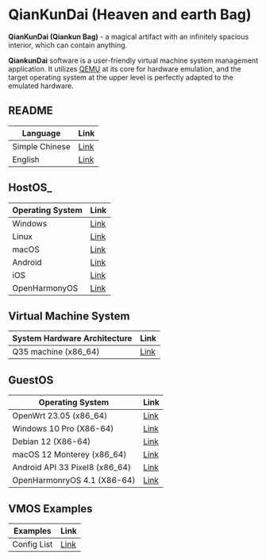 # QianKunDai (Heaven and earth Bag)
 **QianKunDai (Qiankun Bag)** - a magical artifact with an infinitely spacious interior, which can contain anything.

 **QiankunDai** software is a user-friendly virtual machine system management application. It utilizes [QEMU](https://www.qemu.org) at its core for hardware emulation, and the target operating system at the upper level is perfectly adapted to the emulated hardware.

## README
| Language | Link |
|----------|------|
| Simple Chinese | [Link](https://github.com/david921518/qkd-app/blob/master/README.md) |
| English | [Link](https://github.com/david921518/qkd-app/blob/master/README.en.md) |

## HostOS_
| Operating System | Link |
|------------------|------|
| Windows  | [Link](https://github.com/david921518/qkd-app/blob/master/doc/HostOS_Windows.en.md) |
| Linux | [Link](https://github.com/david921518/qkd-app/blob/master/doc/HostOS_Linux.en.md) |
| macOS | [Link](https://github.com/david921518/qkd-app/blob/master/doc/HostOS_macOS.en.md) |
| Android | [Link](https://github.com/david921518/qkd-app/blob/master/doc/HostOS_Android.en.md) |
| iOS | [Link](https://github.com/zetalabs/HostOS_iOS.en.md) |
| OpenHarmonyOS | [Link](https://github.com/david921518/qkd-app/blob/master/doc/HostOS_OHOS.en.md) |

## Virtual Machine System
| System Hardware Architecture | Link |
|------------------------------|------|
| Q35 machine (x86_64) | [Link](https://github.com/david921518/qkd-app/blob/master/doc/VM_X86_64_Q35.en.md) |

## GuestOS
| Operating System | Link |
|------------------|------|
| OpenWrt 23.05 (x86_64) | [Link](https://github.com/david921518/qkd-app/blob/master/doc/GuestOS_OpenWrt2305_x86_64.en.md) |
| Windows 10 Pro (X86-64) | [Link](https://github.com/david921518/qkd-app/blob/master/doc/GuestOS_Windows10_Pro_x64.en.md) |
| Debian 12 (X86-64) | [Link](https://github.com/david921518/qkd-app/blob/master/doc/GuestOS_Debian12_amd64.en.md) |
| macOS 12 Monterey (x86_64) | [Link](https://github.com/david921518/qkd-app/blob/master/doc/GuestOS_macOS12_Monterey_x86_64.en.md) |
| Android API 33 Pixel8 (x86_64) | [Link](https://github.com/david921518/qkd-app/blob/master/doc/GuestOS_Android_API_33_Pixel8_x86_64.en.md) |
| OpenHarmonryOS 4.1 (X86-64) | [Link](https://github.com/david921518/qkd-app/blob/master/doc/GuestOS_OHOS4_amd64.en.md) |

## VMOS Examples
| Examples | Link |
|---------|------|
| Config List | [Link](https://github.com/david921518/qkd-app/blob/master/doc/vmos-examples/README.en.md) |
